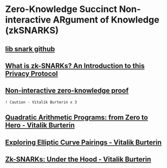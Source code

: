 #  Zero-Knowledge Succinct Non-interactive ARgument of Knowledge (zkSNARKS)

## [lib snark github](https://github.com/scipr-lab/libsnark.git)

## [What is zk-SNARKs? An Introduction to this Privacy Protocol](https://blockonomi.com/zk-snarks-privacy/)

## [Non-interactive zero-knowledge proof](https://en.wikipedia.org/wiki/Non-interactive_zero-knowledge_proof)

`! Caution - Vitalik Burterin x 3 `

## [Quadratic Arithmetic Programs: from Zero to Hero - Vitalik Burterin](https://medium.com/@VitalikButerin/quadratic-arithmetic-programs-from-zero-to-hero-f6d558cea649)

## [Exploring Elliptic Curve Pairings - Vitalik Burterin](https://medium.com/@VitalikButerin/exploring-elliptic-curve-pairings-c73c1864e627)

## [Zk-SNARKs: Under the Hood - Vitalik Burterin](https://medium.com/@VitalikButerin/zk-snarks-under-the-hood-b33151a013f6)


